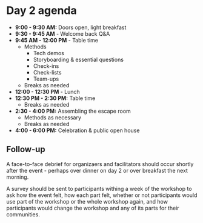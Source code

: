 # Day 2 agenda

- **9:00 - 9:30 AM:** Doors open, light breakfast
- **9:30 - 9:45 AM** - Welcome back Q&A
- **9:45 AM - 12:00 PM** - Table time
  - Methods
      - Tech demos
      - Storyboarding & essential questions
      - Check-ins
      - Check-lists
      - Team-ups
  - Breaks as needed
- **12:00 - 12:30 PM** - Lunch
- **12:30 PM - 2:30 PM:** Table time
  - Breaks as needed
- **2:30 - 4:00 PM:** Assembling the escape room
  - Methods as necessary
  - Breaks as needed
- **4:00 - 6:00 PM:** Celebration & public open house

## Follow-up

A face-to-face debrief for organizaers and facilitators should occur shortly after the event - perhaps over dinner on day 2 or over breakfast the next morning.

A survey should be sent to participants withing a week of the workshop to ask how the event felt, how each part felt, whether or not participants would use part of the workshop or the whole workshop again, and how participants would change the workshop and any of its parts for their communities.